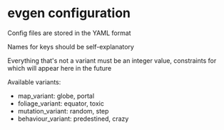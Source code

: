 # evgen configuration

Config files are stored in the YAML format

Names for keys should be self-explanatory

Everything that's not a variant must be an integer value, constraints for which will appear here in the future

Available variants:
 - map\_variant: globe, portal
 - foliage\_variant: equator, toxic
 - mutation\_variant: random, step
 - behaviour\_variant: predestined, crazy
